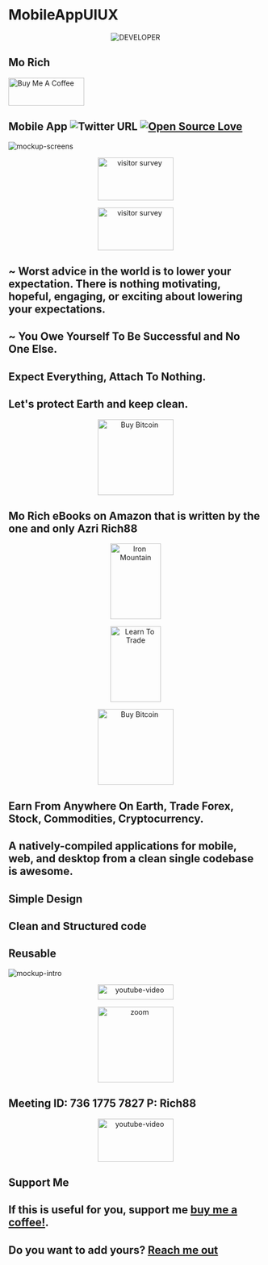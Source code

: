 # MobileAppUIUX
<p align="center">
<img src="assets/promotional/developer.jpg" alt="DEVELOPER" />
</p>

## Mo Rich 

<a href="https://www.amazon.com/Gift-Cards-Starbucks/s?rh=n%3A2238192011%2Cp_89%3AStarbucks" target="_blank"><img src="https://cdn.buymeacoffee.com/buttons/default-blue.png" alt="Buy Me A Coffee" style="height: 55px !important;width: 150px !important;" ></a> 

## Mobile App ![Twitter URL](https://img.shields.io/twitter/url?style=social&url=https%3A%2F%2Ftwitter.com%2Fchannel_rich) [![Open Source Love](https://badges.frapsoft.com/os/v2/open-source.svg?v=103)](https://azririch88.github.io/MobileAppUIUX/)

<p align="center">
</p>
<img src="assets/promotional/Mockup&#32;Screens.png" alt="mockup-screens" /> 
<p align="center">
<a href="https://bit.ly/2BOsv04"><img src="assets/promotional/post-call-surveys.jpg" title="Visitor Survey 1" alt="visitor survey" style="height: 85px !important;width: 150px !important;"></a> 
</p>
<p align="center">
<a href="https://bit.ly/2Zd5V9A"><img src="assets/promotional/post-call-surveys.jpg" title="Visitor Survey 2" alt="visitor survey" style="height: 85px !important;width: 150px !important;"></a> 
</p> 

<p align="center">
</p>

## ~ Worst advice in the world is to lower your expectation. There is nothing motivating, hopeful, engaging, or exciting about lowering your expectations.

<p align="center">
</p>

## ~ You Owe Yourself To Be Successful and No One Else.

<p align="center">
</p>

## Expect Everything, Attach To Nothing.

<p align="center">
</p>

## Let's protect Earth and keep clean.

<p align="center">
<a href="https://www.blockchain.com/btc/address/35yoS3XGFzzeQTehA6nc5TkiCt5zxxR1Na"><img src="assets/promotional/1200px-Bitcoin.svg.png" title="Bitcoin" alt="Buy Bitcoin" style="height: 150px !important;width: 150px !important;"></a>
</p>

<p align="center">
</p>

## Mo Rich eBooks on Amazon that is written by the one and only Azri Rich88

<p align="center">
<a href="https://www.amazon.ca/Iron-Mountain-Azril-Rich-ebook/dp/B07RP2L3XK"><img src="assets/promotional/515amKNoc+L.jpg" title="Iron Mountain" alt="Iron Mountain" style="height: 150px !important;width: 100px !important;"></a>
</p>

<p align="center">
<a href="https://www.amazon.ca/dp/B07HZ1DGYX"><img src="assets/promotional/416KEtXz80L.jpg" title="Learn to trade" alt="Learn To Trade" style="height: 150px !important;width: 100px !important;"></a>
</p>

<p align="center">
<a href="https://coinswitch.co/?ref=IRXUHRT56J"><img src="assets/promotional/1200px-Bitcoin.svg.png" title="Bitcoin" alt="Buy Bitcoin" style="height: 150px !important;width: 150px !important;"></a>
</p>

## Earn From Anywhere On Earth, Trade Forex, Stock, Commodities, Cryptocurrency.

<p align="center">
</p>

## A natively-compiled applications for mobile, web, and desktop from a clean single codebase is awesome.

<p align="center">
</p> 

## Simple Design 

<p align="center">
</p> 

## Clean and Structured code 

<p align="center">
</p> 

## Reusable 

<p align="center">
</p> 

<img src="assets/promotional/Mockup&#32;Intro.png" alt="mockup-intro" />
<p align="center">
</p>
<p align="center">
<a href="https://m.youtube.com/channel/UCGQ3vgeqmGHVanIcw6Up99A"><img src="assets/promotional/youtube.png" title="Mo Rich Channel" alt="youtube-video" style="height: 30px !important;width: 150px !important;"></a> 
</p>
<p align="center">
<a href="https://us04web.zoom.us/j/73617757827?pwd=ZER1dXQrakNGWXI2aG5Uc24yOVVGZz09"><img src="assets/promotional/zoom.png" title="Mo Rich Channel" alt="zoom" style="height: 150px !important;width: 150px !important;"></a>
</p>

## Meeting ID: 736 1775 7827 P: Rich88 
<p align="center">
</p>
<p align="center">
<a href="https://play.google.com/store/apps/details?id=com.int2.ecommerce_int2"><img src="assets/promotional/google-play-badge.png" title="e-Commerce" alt="youtube-video" style="height: 85px !important;width: 150px !important;"></a>
</p>

## Support Me

## If this is useful for you, support me [buy me a coffee!](https://www.amazon.com/Gift-Cards-Starbucks/s?rh=n%3A2238192011%2Cp_89%3AStarbucks).

## Do you want to add yours? [Reach me out](https://azririch88.github.io/MobileAppUIUX/)
